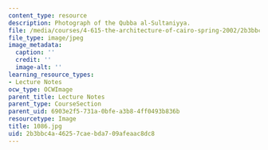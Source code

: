 ```yaml
---
content_type: resource
description: Photograph of the Qubba al-Sultaniyya.
file: /media/courses/4-615-the-architecture-of-cairo-spring-2002/2b3bbc4a46257caebda709afeaac8dc8_1086.jpg
file_type: image/jpeg
image_metadata:
  caption: ''
  credit: ''
  image-alt: ''
learning_resource_types:
- Lecture Notes
ocw_type: OCWImage
parent_title: Lecture Notes
parent_type: CourseSection
parent_uid: 6903e2f5-731a-0bfe-a3b8-4ff0493b836b
resourcetype: Image
title: 1086.jpg
uid: 2b3bbc4a-4625-7cae-bda7-09afeaac8dc8
---
```

